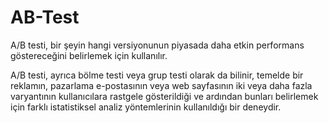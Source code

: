 # AB-Test
A/B testi, bir şeyin hangi versiyonunun piyasada daha etkin performans göstereceğini belirlemek için kullanılır.

A/B testi, ayrıca bölme testi veya grup testi olarak da bilinir, temelde bir reklamın, pazarlama e-postasının veya web sayfasının iki veya daha fazla varyantının kullanıcılara rastgele gösterildiği ve ardından bunları belirlemek için farklı istatistiksel analiz yöntemlerinin kullanıldığı bir deneydir.

